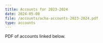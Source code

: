 ```yaml
---
title: Accounts for 2023-2024
date: 2024-05-08
file: /accounts/acha-accounts-2023-2024.pdf
type: accounts
---
```

PDF of accounts linked below.
